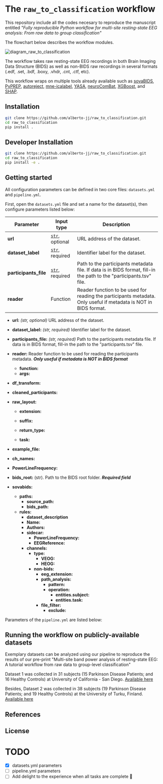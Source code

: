 # The ``raw_to_classification`` workflow

This repository include all the codes necesary to reproduce the manuscript entitled *"Fully reproducible Python workflow for multi-site resting-state EEG analysis: From raw data to group classification"*

The flowchart below describes the workflow modules.

![diagram_raw_to_classification](https://user-images.githubusercontent.com/71186117/225244708-b0227c35-eef3-42c1-b649-b619e1b41851.png)

The workflow takes raw resting-state EEG recordings in both Brain Imaging Data Structure (BIDS) as well as non-BIDS raw recordings in several formats (.edf, .set, .bdf, .boxy, .vhdr, .cnt, .ctf, etc).

This workflow wraps on multiple tools already available such as [sovaBIDS](https://github.com/yjmantilla/sovabids), [PyPREP](https://github.com/sappelhoff/pyprep), [autoreject](https://github.com/autoreject/autoreject), [mne-icalabel](https://github.com/mne-tools/mne-icalabel), [YASA](https://github.com/raphaelvallat/yasa), [neuroComBat](https://github.com/Jfortin1/ComBatHarmonization), [XGBoost](https://github.com/dmlc/xgboost), and [SHAP](https://github.com/slundberg/shap).


## Installation

```bash
git clone https://github.com/alberto-jj/raw_to_classification.git
cd raw_to_classification
pip install .
```

## Developer Installation

```bash
git clone https://github.com/alberto-jj/raw_to_classification.git
cd raw_to_classification
pip install -e .
```

## Getting started
All configuration parameters can be defined in two core files: `datasets.yml` and `pipeline.yml`.

First, open the `datasets.yml` file and set a name for the dataset(s), then configure parameters listed below:

| Parameter | Input type | Description |
| --- | --- | --- |
| **url** | [`str`](https://docs.python.org/3/library/stdtypes.html#str), optional | URL address of the dataset. |
| **dataset_label** | [`str`](https://docs.python.org/3/library/stdtypes.html#str), required | Identifier label for the dataset. |
| **participants_file** | [`str`](https://docs.python.org/3/library/stdtypes.html#str), required | Path to the participants metadata file. If data is in BIDS format, fill-in the path to the "participants.tsv" file. |
| **reader** | Function | Reader function to be used for reading the participants metadata. Only useful if metadata is NOT in BIDS format. |


- **url:** *(str, optional)* URL address of the dataset.

- **dataset_label:** *(str, required)* Identifier label for the dataset.


- **participants_file:** *(str, required)* Path to the participants metadata file. If data is in BIDS format, fill-in the path to the "participants.tsv" file.

- **reader:** Reader function to be used for reading the participants metadata. ***Only useful if metadata is NOT in BIDS format***
  - **function:**
  - **args:**

- **df_transform:** 

- **cleaned_participants:**

- **raw_layout:**

  - **extension:**

  - **suffix:**

  - **return_type:**

  - **task:**

- **example_file:**

- **ch_names:**

- **PowerLineFrequency:**

- **bids_root:** (str). Path to the BIDS root folder. ***Required field***

- **sovabids:**
  - **paths:**
    - **source_path:**
    - **bids_path:**
  - **rules:**
    - **dataset_description**
    - **Name:**
    - **Authors:**
    - **sidecar:**
      - **PowerLineFrequency:**
      - **EEGReference:**
    - **channels:**
      - **type:**
        - **VEOG:**
        - **HEOG:**
      - **non-bids:**
        - **eeg_extension:**
        - **path_analysis:**
          - **pattern:**
          - **operation:**
            - **entities.subject:**
            - **entities.task:**
        - **file_filter:**
          - **exclude:**




Parameters of the `pipeline.yml` are listed below:



## Running the workflow on publicly-available datasets

Exemplary datasets can be analyzed using our pipeline to reproduce the results of our pre-print "Multi-site band power analysis of resting-state EEG: A tutorial workflow from raw data to group-level classification"

Dataset 1 was collected in 31 subjects (15 Parkinson Disease Patients; and 16 Healthy Controls) at University of California - San Diego. [Available here](
https://openneuro.org/datasets/ds002778/versions/1.0.2)

Besides, Dataset 2 was collected in 38 subjects (19 Parkinson Disease Patients; and 19 Healthy Controls) at the University of Turku, Finland.
[Available here](https://osf.io/pehj9/)


## References

## License


# TODO
- [x] datasets.yml parameters
- [ ] pipeline.yml parameters
- [ ] Add delight to the experience when all tasks are complete :tada:     
